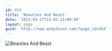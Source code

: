 ```yaml
---
id: 454
title: 'Beauties And Beast'
date: '2023-03-17T13:45:11+00:00'
layout: page
guid: 'http://new.andydixon.com/?page_id=454'
---
```


![Beauties And Beast](https://i0.wp.com/assets.g8x2.ldn.idrivee2-23.com/posters/Beauties%20And%20Beast%2001.jpg?w=1200&ssl=1 "Beauties And Beast")